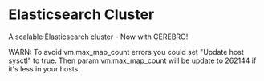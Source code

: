 # Elasticsearch Cluster

A scalable Elasticsearch cluster - Now with CEREBRO!

WARN: To avoid vm.max_map_count errors you could set "Update host sysctl" to true. Then param vm.max_map_count will be update to 262144 if it's less in your hosts.
